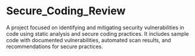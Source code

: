 # Secure_Coding_Review
A project focused on identifying and mitigating security vulnerabilities in code using static analysis and secure coding practices. It includes sample code with documented vulnerabilities, automated scan results, and recommendations for secure practices.
